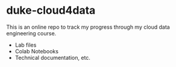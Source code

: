 # duke-cloud4data

This is an online repo to track my progress through my cloud data engineering course.
* Lab files
* Colab Notebooks
* Technical documentation, etc.
